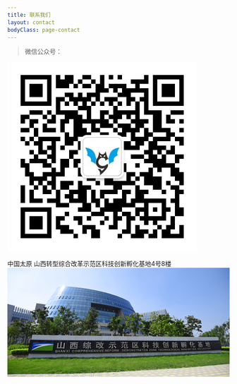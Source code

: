 ```yaml
---
title: 联系我们
layout: contact
bodyClass: page-contact
---
```


> 微信公众号：

![二维码](images/social/wechat150.jpg) 

中国太原
山西转型综合改革示范区科技创新孵化基地4号8楼
![taiyuan](images/building4.jpg) 
